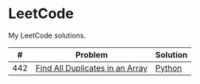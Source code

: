 # LeetCode
My LeetCode solutions.

| # | Problem | Solution |
| --- | --- | ---- |
| 442 | [Find All Duplicates in an Array](https://leetcode.com/problems/find-all-duplicates-in-an-array/) | [Python](https://github.com/olma2077/LeetCode/blob/master/Python3/Find%20All%20Duplicates%20in%20an%20Array.py) |
